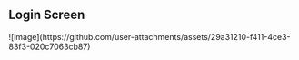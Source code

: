 <h2>Login Screen</h2>
![image](https://github.com/user-attachments/assets/29a31210-f411-4ce3-83f3-020c7063cb87)
